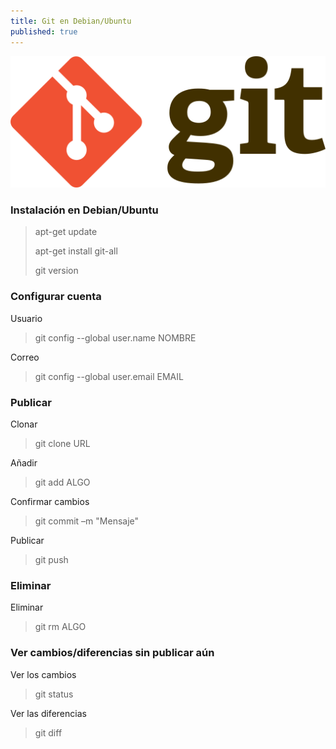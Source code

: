 ```yaml
---
title: Git en Debian/Ubuntu
published: true
---
```


![](https://raw.githubusercontent.com/LLamasDev/hacker-blog/master/assets/git-logo.png)

### Instalación en Debian/Ubuntu

> apt-get update
>
> apt-get install git-all
>
> git version



### Configurar cuenta

Usuario
> git config --global user.name NOMBRE

Correo
> git config --global user.email EMAIL



### Publicar

Clonar
> git clone URL

Añadir
> git add ALGO

Confirmar cambios
> git commit –m "Mensaje"

Publicar
> git push



### Eliminar

Eliminar
> git rm ALGO



### Ver cambios/diferencias sin publicar aún

Ver los cambios
> git status

Ver las diferencias
> git diff
